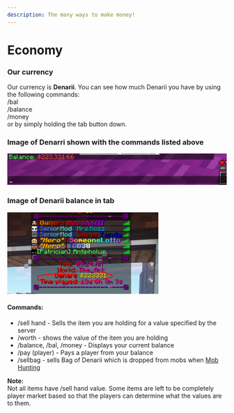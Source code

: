 ```yaml
---
description: The many ways to make money!
---
```


# Economy

### Our currency

Our currency is **Denarii**. You can see how much Denarii you have by using the following commands:\
/bal\
/balance\
/money\
or by simply holding the tab button down.

### Image of Denarri shown with the commands listed above

![](<../.gitbook/assets/Capture (4).PNG>)

### Image of Denarii balance in tab

![](<../.gitbook/assets/Capture (9).PNG>)

#### Commands:

* /sell hand - Sells the item you are holding for a value specified by the server
* /worth - shows the value of the item you are holding
* /balance, /bal, /money - Displays your current balance
* /pay (player) - Pays a player from your balance
* /sellbag - sells Bag of Denarii which is dropped from mobs when [Mob Hunting](https://docs.playtheatria.com/economy/mob-hunting)



**Note:**\
Not all items have /sell hand value. Some items are left to be completely player market based so that the players can determine what the values are to them.

